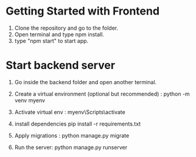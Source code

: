 # Getting Started with Frontend

1. Clone the repository and go to the folder.
2. Open terminal and type npm install.
3. type "npm start" to start app.

 # Start  backend server 

 1. Go inside the backend folder and open another terminal.
 2. Create a virtual environment (optional but recommended) :
    python -m venv myenv
3. Activate virtual env :
   myenv\Scripts\activate

4. install dependencies
   pip install -r requirements.txt

5. Apply migrations :
   python manage.py migrate
6. Run the server:
   python manage.py runserver


 
